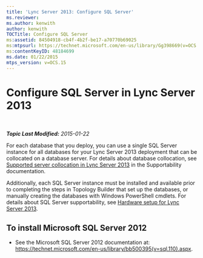 ```yaml
---
title: 'Lync Server 2013: Configure SQL Server'
ms.reviewer: 
ms.author: kenwith
author: kenwith
TOCTitle: Configure SQL Server
ms:assetid: 84504918-cb4f-4b2f-be17-a70770b69025
ms:mtpsurl: https://technet.microsoft.com/en-us/library/Gg398669(v=OCS.15)
ms:contentKeyID: 48184699
ms.date: 01/22/2015
mtps_version: v=OCS.15
---
```


<div data-xmlns="http://www.w3.org/1999/xhtml">

<div class="topic" data-xmlns="http://www.w3.org/1999/xhtml" data-msxsl="urn:schemas-microsoft-com:xslt" data-cs="http://msdn.microsoft.com/en-us/">

<div data-asp="http://msdn2.microsoft.com/asp">

# Configure SQL Server in Lync Server 2013

</div>

<div id="mainSection">

<div id="mainBody">

<span> </span>

_**Topic Last Modified:** 2015-01-22_

For each database that you deploy, you can use a single SQL Server instance for all databases for your Lync Server 2013 deployment that can be collocated on a database server. For details about database collocation, see [Supported server collocation in Lync Server 2013](lync-server-2013-supported-server-collocation.md) in the Supportability documentation.

Additionally, each SQL Server instance must be installed and available prior to completing the steps in Topology Builder that set up the databases, or manually creating the databases with Windows PowerShell cmdlets. For details about SQL Server supportability, see [Hardware setup for Lync Server 2013](lync-server-2013-hardware-setup.md).

<div>

## To install Microsoft SQL Server 2012

  - See the Microsoft SQL Server 2012 documentation at: <https://technet.microsoft.com/en-us/library/bb500395(v=sql.110).aspx>.

</div>

</div>

<span> </span>

</div>

</div>

</div>

